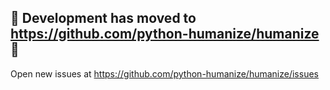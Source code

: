 ## 🚀 Development has moved to https://github.com/python-humanize/humanize 🚀

Open new issues at https://github.com/python-humanize/humanize/issues
